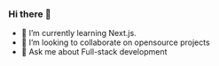 ### Hi there 👋




- 🌱 I’m currently learning Next.js.
- 👯 I’m looking to collaborate on opensource projects
- 💬 Ask me about Full-stack development

